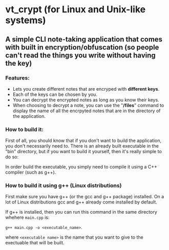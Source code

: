 # vt_crypt (for Linux and Unix-like systems)
## A simple CLI note-taking application that comes with built in encryption/obfuscation (so people can't read the things you write without having the key)

### Features:
- Lets you create different notes that are encryped with **different keys**.
- Each of the keys can be chosen by you.
- You can decrypt the encrypted notes as long as you know their keys.
- When choosing to decrypt a note, you can use the "**/files**" command to display the name of all the encrpyted notes that are in the directory of the application.

### How to build it:
First of all, you should know that if you don't want to build the application, you don't necessarily need to.
There is an already built executable in the "bin" directory, but if you want to build it yourself, then it's really simple to do so:

In order build the executable, you simply need to compile it using a C++ compiler (such as g++).

### How to build it using g++ (Linux distributions)
First make sure you have g++ (or the gcc and g++ package) installed. 
On a lot of Linux distributions gcc and g++ already come installed by default.

If g++ is installed, then you can run this command in the same directory whehere ```main.cpp``` is:

``g++ main.cpp -o <executable_name>``.

where ```<executable name>``` is the name that you want to give to the exectuable that will be built.


